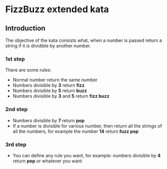 # FizzBuzz extended kata

## Introduction
The objective of the kata consists what, when a number is passed return a string if it is dividible by another number.

### 1st step
There are some rules:
- Normal number return the same number
- Numbers divisible by **3** return **fizz**
- Numbers divisible by **5** return **buzz**
- Numbers divisible by **3** and **5** return **fizz buzz**

### 2nd step
- Numbers divisible by **7** return **pop**
- If a number is divisible for various number, then return all the strings of all the numbers, for example the number **14** return **fuzz pop**

### 3rd step
- You can define any rule you want, for example: numbers divisible by **4** return **pep** or whatever you want


